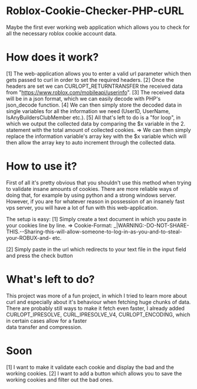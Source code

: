 # Roblox-Cookie-Checker-PHP-cURL
Maybe the first ever working web application which allows you to check for all the necessary roblox cookie account data.

# How does it work?
  [1] The web-application allows you to enter a valid url parameter which then gets passed to curl in order to set the required headers.
  [2] Once the headers are set we can CURLOPT_RETURNTRANSFER the received data from "https://www.roblox.com/mobileapi/userinfo".
  [3] The received data will be in a json format, which we can easily decode with PHP's json_decode function.
  [4] We can then simply store the decoded data in single variables for all the information we need (UserID, UserName, IsAnyBuildersClubMember etc.).
  [5] All that's left to do is a "for loop", in which we output the collected data by comparing the $x variable in the 2. statement with the total amount of collected cookies.
      => We can then simply replace the information variable's array key with the $x variable which will then allow the array key to auto increment through the collected data.
     
# How to use it?
  First of all it's pretty obvious that you shouldn't use this method when trying to validate insane amounts of cookies. 
  There are more reliable ways of doing that, for example by using python and a strong windows server.
  However, if you are for whatever reason in possession of an insanely fast vps server, you will have a lot of fun with this web-application.
  
  The setup is easy:
  [1] Simply create a text document in which you paste in your cookies line by line.
      => Cookie-Format: _|WARNING:-DO-NOT-SHARE-THIS.--Sharing-this-will-allow-someone-to-log-in-as-you-and-to-steal-your-ROBUX-and- etc.
  
  [2] Simply paste in the url which redirects to your text file in the input field and press the check button

# What's left to do?
  This project was more of a fun project, in which I tried to learn more about curl and especially about it's behaviour when fetching huge chunks of data.
  There are probably still ways to make it fetch even faster, I already added CURLOPT_IPRESOLVE, CURL_IPRESOLVE_V4, CURLOPT_ENCODING, which in certain cases allow for a faster  
  data transfer and compression.
  
# Soon
  [1] I want to make it validate each cookie and display the bad and the working cookies.
  [2] I want to add a button which allows you to save the working cookies and filter out the bad ones.
  
